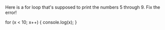 Here is a for loop that's supposed to print the numbers 5 through 9. Fix the error!

for (x < 10; x++) {
  console.log(x);
}
